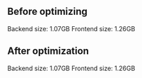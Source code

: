 ## Before optimizing
Backend size: 1.07GB
Frontend size: 1.26GB

## After optimization
Backend size: 1.07GB
Frontend size: 1.26GB